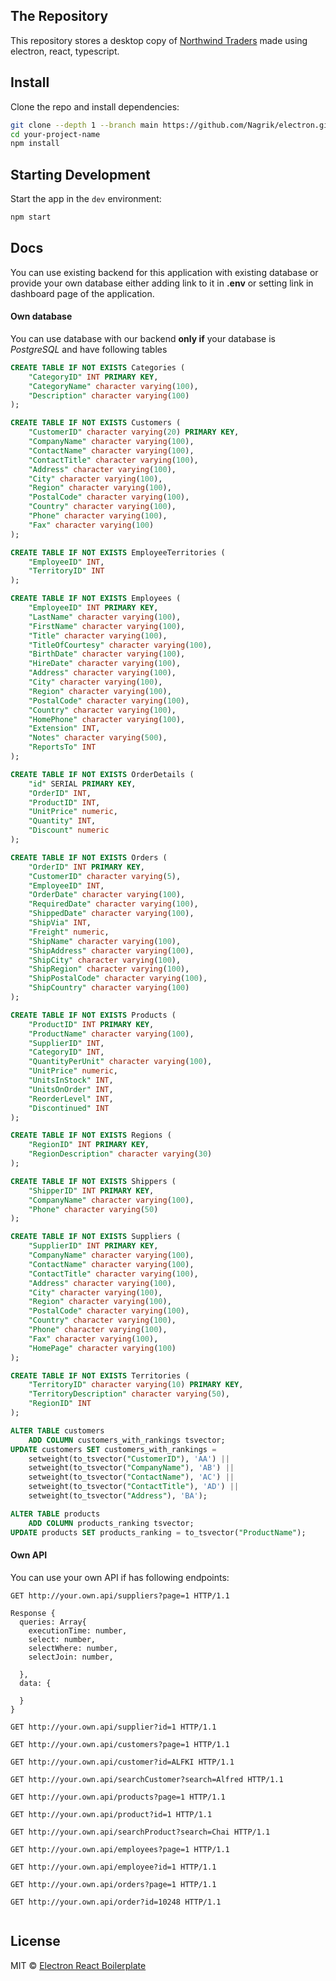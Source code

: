 ## The Repository

This repository stores a desktop copy of [Northwind Traders](https://northwind.d1sql.com/dash) made using electron, react, typescript.

## Install

Clone the repo and install dependencies:

```bash
git clone --depth 1 --branch main https://github.com/Nagrik/electron.git your-project-name
cd your-project-name
npm install
```

## Starting Development

Start the app in the `dev` environment:

```bash
npm start
```

<!-- ## Packaging for Production

To package apps for the local platform:

```bash
npm run package
``` -->

## Docs

You can use existing backend for this application with existing database or provide your own database either adding link to it in **.env** or setting link in dashboard page of the application.

#### Own database

You can use database with our backend **only if** your database is _PostgreSQL_ and have following tables

```sql
CREATE TABLE IF NOT EXISTS Categories (
	"CategoryID" INT PRIMARY KEY,
	"CategoryName" character varying(100),
	"Description" character varying(100)
);

CREATE TABLE IF NOT EXISTS Customers (
	"CustomerID" character varying(20) PRIMARY KEY,
	"CompanyName" character varying(100),
	"ContactName" character varying(100),
	"ContactTitle" character varying(100),
	"Address" character varying(100),
	"City" character varying(100),
	"Region" character varying(100),
	"PostalCode" character varying(100),
	"Country" character varying(100),
	"Phone" character varying(100),
	"Fax" character varying(100)
);

CREATE TABLE IF NOT EXISTS EmployeeTerritories (
	"EmployeeID" INT,
	"TerritoryID" INT
);

CREATE TABLE IF NOT EXISTS Employees (
	"EmployeeID" INT PRIMARY KEY,
	"LastName" character varying(100),
	"FirstName" character varying(100),
	"Title" character varying(100),
	"TitleOfCourtesy" character varying(100),
	"BirthDate" character varying(100),
	"HireDate" character varying(100),
	"Address" character varying(100),
	"City" character varying(100),
	"Region" character varying(100),
	"PostalCode" character varying(100),
	"Country" character varying(100),
	"HomePhone" character varying(100),
	"Extension" INT,
	"Notes" character varying(500),
	"ReportsTo" INT
);

CREATE TABLE IF NOT EXISTS OrderDetails (
	"id" SERIAL PRIMARY KEY,
	"OrderID" INT,
	"ProductID" INT,
	"UnitPrice" numeric,
	"Quantity" INT,
	"Discount" numeric
);

CREATE TABLE IF NOT EXISTS Orders (
	"OrderID" INT PRIMARY KEY,
	"CustomerID" character varying(5),
	"EmployeeID" INT,
	"OrderDate" character varying(100),
	"RequiredDate" character varying(100),
	"ShippedDate" character varying(100),
	"ShipVia" INT,
	"Freight" numeric,
	"ShipName" character varying(100),
	"ShipAddress" character varying(100),
	"ShipCity" character varying(100),
	"ShipRegion" character varying(100),
	"ShipPostalCode" character varying(100),
	"ShipCountry" character varying(100)
);

CREATE TABLE IF NOT EXISTS Products (
	"ProductID" INT PRIMARY KEY,
	"ProductName" character varying(100),
	"SupplierID" INT,
	"CategoryID" INT,
	"QuantityPerUnit" character varying(100),
	"UnitPrice" numeric,
	"UnitsInStock" INT,
	"UnitsOnOrder" INT,
	"ReorderLevel" INT,
	"Discontinued" INT
);

CREATE TABLE IF NOT EXISTS Regions (
	"RegionID" INT PRIMARY KEY,
	"RegionDescription" character varying(30)
);

CREATE TABLE IF NOT EXISTS Shippers (
	"ShipperID" INT PRIMARY KEY,
	"CompanyName" character varying(100),
	"Phone" character varying(50)
);

CREATE TABLE IF NOT EXISTS Suppliers (
	"SupplierID" INT PRIMARY KEY,
	"CompanyName" character varying(100),
	"ContactName" character varying(100),
	"ContactTitle" character varying(100),
	"Address" character varying(100),
	"City" character varying(100),
	"Region" character varying(100),
	"PostalCode" character varying(100),
	"Country" character varying(100),
	"Phone" character varying(100),
	"Fax" character varying(100),
	"HomePage" character varying(100)
);

CREATE TABLE IF NOT EXISTS Territories (
	"TerritoryID" character varying(10) PRIMARY KEY,
	"TerritoryDescription" character varying(50),
	"RegionID" INT
);

ALTER TABLE customers
    ADD COLUMN customers_with_rankings tsvector;
UPDATE customers SET customers_with_rankings =
    setweight(to_tsvector("CustomerID"), 'AA') ||
    setweight(to_tsvector("CompanyName"), 'AB') ||
    setweight(to_tsvector("ContactName"), 'AC') ||
    setweight(to_tsvector("ContactTitle"), 'AD') ||
    setweight(to_tsvector("Address"), 'BA');

ALTER TABLE products
    ADD COLUMN products_ranking tsvector;
UPDATE products SET products_ranking = to_tsvector("ProductName");
```

#### Own API

You can use your own API if has following endpoints:

```HTTP
GET http://your.own.api/suppliers?page=1 HTTP/1.1

Response {
  queries: Array{
    executionTime: number,
    select: number,
    selectWhere: number,
    selectJoin: number,

  },
  data: {

  }
}

GET http://your.own.api/supplier?id=1 HTTP/1.1

GET http://your.own.api/customers?page=1 HTTP/1.1

GET http://your.own.api/customer?id=ALFKI HTTP/1.1

GET http://your.own.api/searchCustomer?search=Alfred HTTP/1.1

GET http://your.own.api/products?page=1 HTTP/1.1

GET http://your.own.api/product?id=1 HTTP/1.1

GET http://your.own.api/searchProduct?search=Chai HTTP/1.1

GET http://your.own.api/employees?page=1 HTTP/1.1

GET http://your.own.api/employee?id=1 HTTP/1.1

GET http://your.own.api/orders?page=1 HTTP/1.1

GET http://your.own.api/order?id=10248 HTTP/1.1


```

<!-- See our [docs and guides here](https://electron-react-boilerplate.js.org/docs/installation) -->

## License

MIT © [Electron React Boilerplate](https://github.com/electron-react-boilerplate)
